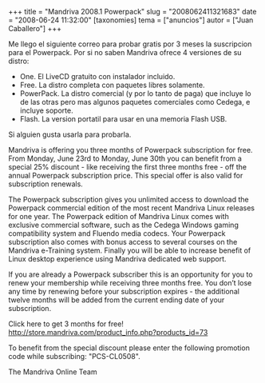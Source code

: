 +++
title = "Mandriva 2008.1 Powerpack"
slug = "2008062411321683"
date = "2008-06-24 11:32:00"
[taxonomies]
tema = ["anuncios"]
autor = ["Juan Caballero"]
+++

Me llego el siguiente correo para probar gratis por 3 meses la
suscripcion para el Powerpack. Por si no saben Mandriva ofrece 4
versiones de su distro:

-   One. El LiveCD gratuito con instalador incluido.
-   Free. La distro completa con paquetes libres solamente.
-   PowerPack. La distro comercial (y por lo tanto de paga) que incluye
    lo de las otras pero mas algunos paquetes comerciales como Cedega, e
    incluye soporte.
-   Flash. La version portatil para usar en una memoria Flash USB.

Si alguien gusta usarla para probarla.

<!-- more -->
Mandriva is offering you three months of Powerpack subscription for
free. From Monday, June 23rd to Monday, June 30th you can benefit from a
special 25% discount - like receiving the first three months free - off
the annual Powerpack subscription price. This special offer is also
valid for subscription renewals.

The Powerpack subscription gives you unlimited access to download the
Powerpack commercial edition of the most recent Mandriva Linux releases
for one year. The Powerpack edition of Mandriva Linux comes with
exclusive commercial software, such as the Cedega Windows gaming
compatibility system and Fluendo media codecs. Your Powerpack
subscription also comes with bonus access to several courses on the
Mandriva e-Training system. Finally you will be able to increase benefit
of Linux desktop experience using Mandriva dedicated web support.

If you are already a Powerpack subscriber this is an opportunity for you
to renew your membership while receiving three months free. You don’t
lose any time by renewing before your subscription expires - the
additional twelve months will be added from the current ending date of
your subscription.

Click here to get 3 months for free!
<a href="http://store.mandriva.com/product_info.php?products_id=73">http://store.mandriva.com/product_info.php?products_id=73</a>

To benefit from the special discount please enter the following
promotion code while subscribing: "PCS-CL0508".

The Mandriva Online Team

